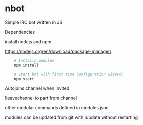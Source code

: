 # nbot

Simple IRC bot written in JS 

Dependencies

install nodejs and npm

https://nodejs.org/en/download/package-manager/

``` bash
    # Installs modules
    npm install

    # Start bot with first time configuration wizard:
    npm start

```

Autojoins channel when invited

!leavechannel to part from channel

other modular commands defined in modules.json

modules can be updated from git with !update without restarting
